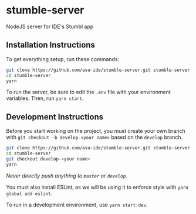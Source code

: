 # stumble-server
NodeJS server for IDE's Stumbl app

## Installation Instructions
To get everything setup, run these commands:

```bash
git clone https://github.com/asu-ide/stumble-server.git stumble-server
cd stumble-server
yarn
```

To run the server, be sure to edit the `.env` file with your environment variables. Then, run `yarn start`.

## Development Instructions
Before you start working on the project, you must create your own branch with `git checkout -b develop-<your name>` based on the `develop` branch.

```bash
git clone https://github.com/asu-ide/stumble-server.git stumble-server
cd stumble-server
git checkout develop-<your name>
yarn
```

*Never directly push anything to `master` or `develop`.*

You must also install ESLint, as we will be using it to enforce style with `yarn global add eslint`.

To run in a development environment, use `yarn start:dev`.

